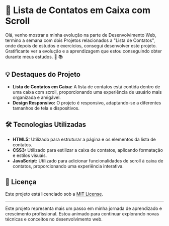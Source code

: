 # 📇 Lista de Contatos em Caixa com Scroll

Olá, venho mostrar a minha evolução na parte de Desenvolvimento Web, termino a semana com dois Projetos relacionados a "Lista de Contatos", onde depois de estudos e exercícios, consegui desenvolver este projeto. Gratificante ver a evolução e a aprendizagem que estou conseguindo obter durante meus estudos. 🚀 📚 

## 💡 Destaques do Projeto

- **Lista de Contatos em Caixa:** A lista de contatos está contida dentro de uma caixa com scroll, proporcionando uma experiência de usuário mais organizada e amigável.
- **Design Responsivo:** O projeto é responsivo, adaptando-se a diferentes tamanhos de tela e dispositivos.

## 🛠️ Tecnologias Utilizadas

- **HTML5:** Utilizado para estruturar a página e os elementos da lista de contatos.
- **CSS3:** Utilizado para estilizar a caixa de contatos, aplicando formatação e estilos visuais.
- **JavaScript:** Utilizado para adicionar funcionalidades de scroll à caixa de contatos, proporcionando uma experiência interativa.

## 📄 Licença

Este projeto está licenciado sob a [MIT License](LICENSE).

---

Este projeto representa mais um passo em minha jornada de aprendizado e crescimento profissional. Estou animado para continuar explorando novas técnicas e conceitos no desenvolvimento web.
